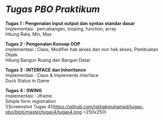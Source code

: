 # <i>Tugas PBO Praktikum</i>
<b>Tugas 1 : Pengenalan input output dan syntax standar dasar</b>
<br>implementasi : 
percabangan, looping, function, array
<br>Hitung Rata, Min, Max

<b>Tugas 2 : Pengenalan Konsep OOP</b>
<br>implementasi : 
Class, Modifier hak akses dan non hak akses,
Pembuatan Objek
<br>Hitung Bangun Ruang dan Bangun Datar


<b>Tugas 3 : INTERFACE dan Inheritance</b>
<br>implementasi : 
Class & Implements interface
<br>Duck Status in Game

<b>Tugas 4 : SWING</b>
<br>implementasi : 
Jframe
<br>Simple form registration
<br> ![Screenshot Tugas 4](https://github.com/iskhakmuhamad/tugas-pbo/blob/master/tugas4/tugas4.png =250x250)
